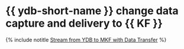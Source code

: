 # {{ ydb-short-name }} change data capture and delivery to {{ KF }}

{% include notitle [Stream from YDB to MKF with Data Transfer](../../_tutorials/dataplatform/data-transfer-ydb-mkf.md) %}
